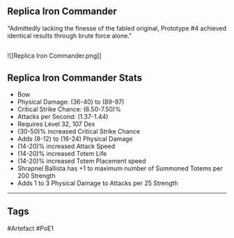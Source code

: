 ## Replica Iron Commander
"Admittedly lacking the finesse of the fabled original,
Prototype #4 achieved identical results through brute force alone."
##
![[Replica Iron Commander.png]]
## Replica Iron Commander Stats
- Bow
- Physical Damage: (36-40) to (89-97)
- Critical Strike Chance: (6.50-7.50)%
- Attacks per Second: (1.37-1.44)
- Requires Level 32, 107 Dex
- (30-50)% increased Critical Strike Chance
- Adds (8-12) to (16-24) Physical Damage
- (14-20)% increased Attack Speed
- (14-20)% increased Totem Life
- (14-20)% increased Totem Placement speed
- Shrapnel Ballista has +1 to maximum number of Summoned Totems per 200 Strength
- Adds 1 to 3 Physical Damage to Attacks per 25 Strength


---
## Tags
#Artefact
#PoE1